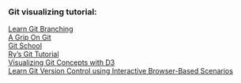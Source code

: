 
### Git visualizing tutorial:

<a href="https://learngitbranching.js.org/">
Learn Git Branching</a><br>

<a href="https://agripongit.vincenttunru.com/">
A Grip On Git</a><br>

<a href="https://git-school.github.io/visualizing-git/">
Git School</a><br>

<a href="http://johnmathews.eu/rys-git-tutorial.html">
Ry’s Git Tutorial</a><br>

<a href="https://onlywei.github.io/explain-git-with-d3/">
Visualizing Git Concepts with D3</a><br>

<a href="https://www.katacoda.com/courses/git">
Learn Git Version Control using Interactive Browser-Based Scenarios</a><br>
